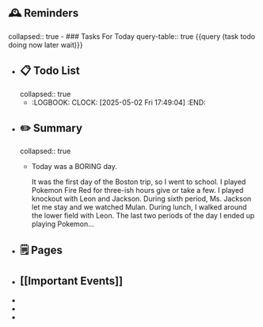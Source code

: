 ## 🕰️ Reminders
collapsed:: true
	- ### Tasks For Today
	  query-table:: true
	  {{query (task todo doing now later wait)}}
- ## 📋 Todo List
  collapsed:: true
	- :LOGBOOK:
	  CLOCK: [2025-05-02 Fri 17:49:04]
	  :END:
- ##  ✏️ Summary
  collapsed:: true
	- Today was a BORING day.
	  
	  It was the first day of the Boston trip, so I went to school. I played Pokemon Fire Red for three-ish hours give or take a few. I played knockout with Leon and Jackson. During sixth period, Ms. Jackson let me stay and we watched Mulan. During lunch, I walked around the lower field with Leon. The last two periods of the day I ended up playing Pokemon...
- ## 🗒️ Pages
- ## [[Important Events]]
-
-
-